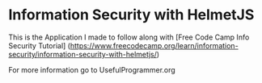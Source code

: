 # Information Security with HelmetJS

This is the Application I made to follow along with [Free Code Camp Info Security Tutorial] (https://www.freecodecamp.org/learn/information-security/information-security-with-helmetjs/)


For more information go to UsefulProgrammer.org


